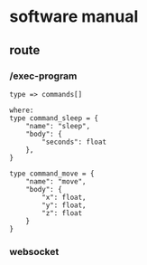 # software manual

## route

### /exec-program


```
type => commands[]

where:
type command_sleep = {
    "name": "sleep",
    "body": {
        "seconds": float
    },
}

type command_move = {
    "name": "move",
    "body": {
        "x": float,
        "y": float,
        "z": float
    }
}
```


### websocket